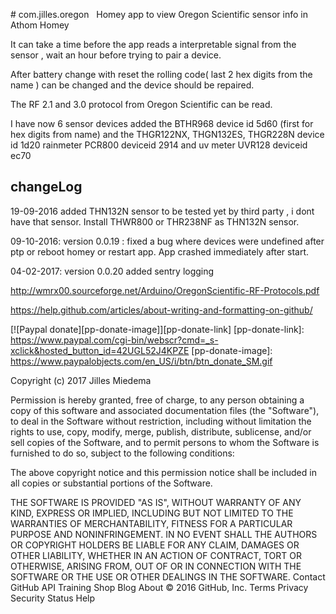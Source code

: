 ﻿﻿# com.jilles.oregon
﻿
﻿
Homey app to view Oregon Scientific sensor info in Athom Homey

It can take a time before the app reads a interpretable signal from the sensor , wait an hour before trying to pair a device.

After battery change with reset the rolling code( last 2 hex digits from the name ) can be changed and the device should be repaired.

The RF 2.1 and 3.0 protocol from  Oregon Scientific can be read.



I have now 6 sensor devices added the BTHR968 device id 5d60 (first for hex digits from name) and the
THGR122NX, THGN132ES, THGR228N device id 1d20 rainmeter PCR800 deviceid 2914 and uv meter UVR128 deviceid ec70



## changeLog

19-09-2016 added THN132N sensor to be tested yet by third party , i dont have that sensor.
           Install THWR800 or THR238NF as THN132N sensor.

09-10-2016: version 0.0.19 : fixed a bug where devices were undefined after ptp or reboot homey or restart app.
            App crashed immediately after start.

04-02-2017: version 0.0.20 added sentry logging


http://wmrx00.sourceforge.net/Arduino/OregonScientific-RF-Protocols.pdf

https://help.github.com/articles/about-writing-and-formatting-on-github/

[![Paypal donate][pp-donate-image]][pp-donate-link]
[pp-donate-link]: https://www.paypal.com/cgi-bin/webscr?cmd=_s-xclick&hosted_button_id=42UGL52J4KPZE
[pp-donate-image]: https://www.paypalobjects.com/en_US/i/btn/btn_donate_SM.gif

Copyright (c) 2017 Jilles Miedema

Permission is hereby granted, free of charge, to any person obtaining a copy of this software and associated documentation files (the "Software"),
to deal in the Software without restriction, including without limitation the rights to use, 
copy, modify, merge, publish, distribute, sublicense, and/or sell copies of the Software,
 and to permit persons to whom the Software is furnished to do so, subject to the following conditions:

The above copyright notice and this permission notice shall be included in all copies or substantial portions of the Software.

THE SOFTWARE IS PROVIDED "AS IS", WITHOUT WARRANTY OF ANY KIND, EXPRESS OR IMPLIED,
INCLUDING BUT NOT LIMITED TO THE WARRANTIES OF MERCHANTABILITY, FITNESS FOR A PARTICULAR PURPOSE AND NONINFRINGEMENT.
IN NO EVENT SHALL THE AUTHORS OR COPYRIGHT HOLDERS BE LIABLE FOR ANY CLAIM, DAMAGES OR OTHER LIABILITY,
WHETHER IN AN ACTION OF CONTRACT, TORT OR OTHERWISE, ARISING FROM, 
OUT OF OR IN CONNECTION WITH THE SOFTWARE OR THE USE OR OTHER DEALINGS IN THE SOFTWARE. 
Contact GitHub API Training Shop Blog About © 2016 GitHub, Inc. Terms Privacy Security Status Help
